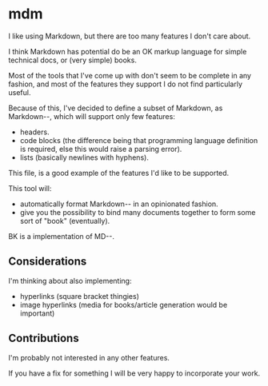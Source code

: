 # mdm

I like using Markdown, but there are too many features I don't care about.

I think Markdown has potential do be an OK markup language for simple technical
docs, or (very simple) books.

Most of the tools that I've come up with don't seem to be complete in any
fashion, and most of the features they support I do not find particularly
useful.

Because of this, I've decided to define a subset of Markdown, as Markdown--,
which will support only few features:

- headers.
- code blocks (the difference being that programming language definition is
  required, else this would raise a parsing error).
- lists (basically newlines with hyphens).

This file, is a good example of the features I'd like to be supported.

This tool will:
- automatically format Markdown-- in an opinionated fashion.
- give you the possibility to bind many documents together to form some sort of
  "book" (eventually).

BK is a implementation of MD--.

## Considerations

I'm thinking about also implementing:

- hyperlinks (square bracket thingies)
- image hyperlinks (media for books/article generation would be important)

## Contributions

I'm probably not interested in any other features.

If you have a fix for something I will be very happy to incorporate your work.
